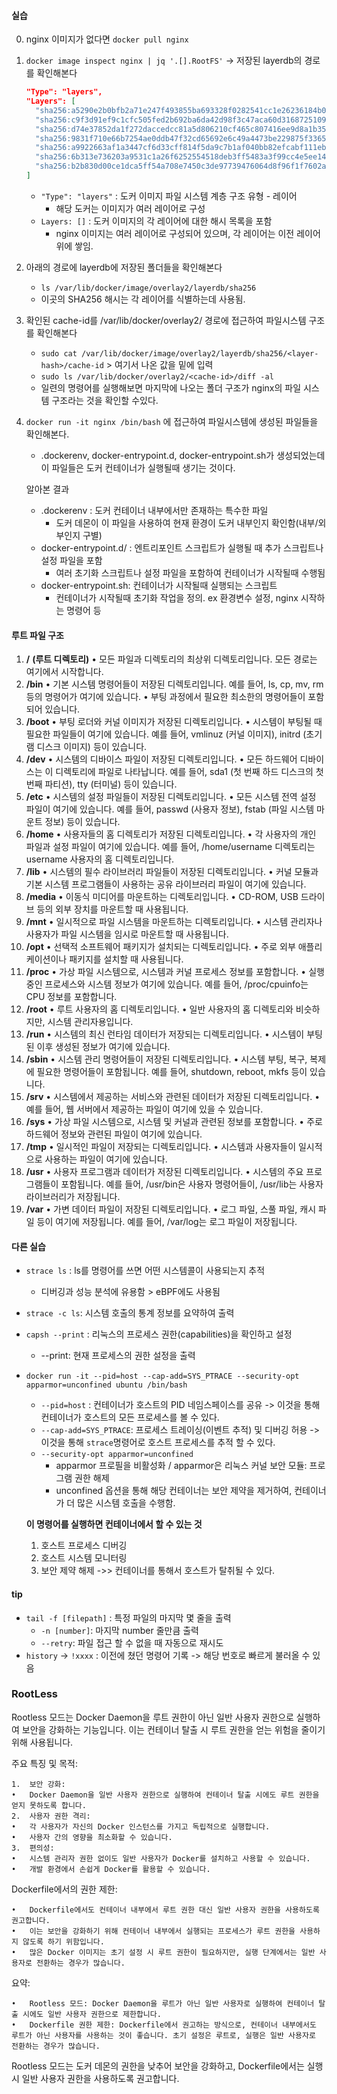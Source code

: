 #### 실습
0. nginx 이미지가 없다면 `docker pull nginx`
1. `docker image inspect nginx | jq '.[].RootFS'`
   -> 저장된 layerdb의 경로를 확인해본다
	```json
	"Type": "layers",
	"Layers": [
	  "sha256:a5290e2b0bfb2a71e247f493855ba693328f0282541cc1e26236184b035daae1",
	  "sha256:c9f3d91ef9c1cfc505fed2b692ba6da42d98f3c47aca60d3168725109dfb5ec6",
	  "sha256:d74e37852da1f272daccedcc81a5d806210cf465c807416ee9d8a1b35c160d10",
	  "sha256:9831f710e66b7254ae0ddb47f32cd65692e6c49a4473be229875f3365c40a481",
	  "sha256:a9922663af1a3447cf6d33cff814f5da9c7b1af040bb82efcabf111ebba04e48",
	  "sha256:6b313e736203a9531c1a26f6252554518deb3ff5483a3f99cc4e5ee140bbd44f",
	  "sha256:b2b830d00ce1dca5ff54a708e7450c3de97739476064d8f96f1f7602a4edc77d"
	]
	```
	- `"Type": "layers"` : 도커 이미지 파일 시스템 계층 구조 유형 - 레이어
		-  해당 도커는 이미지가 여러 레이어로 구성
	- `Layers: []` : 도커 이미지의 각 레이어에 대한 해시 목록을 포함
		- nginx 이미지는 여러 레이어로 구성되어 있으며, 각 레이어는 이전 레이어 위에 쌓임.

2. 아래의 경로에 layerdb에 저장된 폴더들을 확인해본다
	- `ls /var/lib/docker/image/overlay2/layerdb/sha256`
	- 이곳의 SHA256 해시는 각 레이어를 식별하는데 사용됨.
3. 확인된 cache-id를 /var/lib/docker/overlay2/ 경로에 접근하여 파일시스템 구조를 확인해본다
	- `sudo cat /var/lib/docker/image/overlay2/layerdb/sha256/<layer-hash>/cache-id` > 여기서 나온 값을 밑에 입력
	- `sudo ls /var/lib/docker/overlay2/<cache-id>/diff -al`
	- 일련의 명령어를 실행해보면 마지막에 나오는 폴더 구조가 nginx의 파일 시스템 구조라는 것을 확인할 수있다.
4. `docker run -it nginx /bin/bash` 에 접근하여 파일시스템에 생성된 파일들을 확인해본다.
	- .dockerenv, docker-entrypoint.d, docker-entrypoint.sh가 생성되었는데 이 파일들은 도커 컨테이너가 실행될때 생기는 것이다.
	
	알아본 결과
	- .dockerenv : 도커 컨테이너 내부에서만 존재하는 특수한 파일
		- 도커 데몬이 이 파일을 사용하여 현재 환경이 도커 내부인지 확인함(내부/외부인지 구별)
	- docker-entrypoint.d/ : 엔트리포인트 스크립트가 실행될 때 추가 스크립트나 설정 파일을 포함
		- 여러 초기화 스크립트나 설정 파일을 포함하여 컨테이너가 시작될때 수행됨
	- docker-entrypoint.sh: 컨테이너가 시작될때 실행되는 스크립트
		- 컨테이너가 시작될때 초기화 작업을 정의. ex 환경변수 설정, nginx 시작하는 명령어 등 


#### 루트 파일 구조
1. **/** **(루트 디렉토리)**
	• 모든 파일과 디렉토리의 최상위 디렉토리입니다. 모든 경로는 여기에서 시작합니다.
2. **/bin**
	• 기본 시스템 명령어들이 저장된 디렉토리입니다. 예를 들어, ls, cp, mv, rm 등의 명령어가 여기에 있습니다.
	• 부팅 과정에서 필요한 최소한의 명령어들이 포함되어 있습니다.
3. **/boot**
	• 부팅 로더와 커널 이미지가 저장된 디렉토리입니다.
	• 시스템이 부팅될 때 필요한 파일들이 여기에 있습니다. 예를 들어, vmlinuz (커널 이미지), initrd (초기 램 디스크 이미지) 등이 있습니다.
4. **/dev**
	• 시스템의 디바이스 파일이 저장된 디렉토리입니다.
	• 모든 하드웨어 디바이스는 이 디렉토리에 파일로 나타납니다. 예를 들어, sda1 (첫 번째 하드 디스크의 첫 번째 파티션), tty (터미널) 등이 있습니다.
5. **/etc**
	• 시스템의 설정 파일들이 저장된 디렉토리입니다.
	• 모든 시스템 전역 설정 파일이 여기에 있습니다. 예를 들어, passwd (사용자 정보), fstab (파일 시스템 마운트 정보) 등이 있습니다.
6. **/home**
	• 사용자들의 홈 디렉토리가 저장된 디렉토리입니다.
	• 각 사용자의 개인 파일과 설정 파일이 여기에 있습니다. 예를 들어, /home/username 디렉토리는 username 사용자의 홈 디렉토리입니다.
7. **/lib**
	• 시스템의 필수 라이브러리 파일들이 저장된 디렉토리입니다.
	• 커널 모듈과 기본 시스템 프로그램들이 사용하는 공유 라이브러리 파일이 여기에 있습니다.
8. **/media**
	• 이동식 미디어를 마운트하는 디렉토리입니다.
	• CD-ROM, USB 드라이브 등의 외부 장치를 마운트할 때 사용됩니다.
9. **/mnt**
	• 일시적으로 파일 시스템을 마운트하는 디렉토리입니다.
	• 시스템 관리자나 사용자가 파일 시스템을 임시로 마운트할 때 사용됩니다.
10. **/opt**
	• 선택적 소프트웨어 패키지가 설치되는 디렉토리입니다.
	• 주로 외부 애플리케이션이나 패키지를 설치할 때 사용됩니다.
11. **/proc**
	• 가상 파일 시스템으로, 시스템과 커널 프로세스 정보를 포함합니다.
	• 실행 중인 프로세스와 시스템 정보가 여기에 있습니다. 예를 들어, /proc/cpuinfo는 CPU 정보를 포함합니다.
12. **/root**
	• 루트 사용자의 홈 디렉토리입니다.
	• 일반 사용자의 홈 디렉토리와 비슷하지만, 시스템 관리자용입니다.
13. **/run**
	• 시스템의 최신 런타임 데이터가 저장되는 디렉토리입니다.
	• 시스템이 부팅된 이후 생성된 정보가 여기에 있습니다.
14. **/sbin**
	• 시스템 관리 명령어들이 저장된 디렉토리입니다.
	• 시스템 부팅, 복구, 복제에 필요한 명령어들이 포함됩니다. 예를 들어, shutdown, reboot, mkfs 등이 있습니다.
15. **/srv**
	• 시스템에서 제공하는 서비스와 관련된 데이터가 저장된 디렉토리입니다.
	• 예를 들어, 웹 서버에서 제공하는 파일이 여기에 있을 수 있습니다.
16. **/sys**
	• 가상 파일 시스템으로, 시스템 및 커널과 관련된 정보를 포함합니다.
	• 주로 하드웨어 정보와 관련된 파일이 여기에 있습니다.
17. **/tmp**
	• 일시적인 파일이 저장되는 디렉토리입니다.
	• 시스템과 사용자들이 일시적으로 사용하는 파일이 여기에 있습니다.
18. **/usr**
	• 사용자 프로그램과 데이터가 저장된 디렉토리입니다.
	• 시스템의 주요 프로그램들이 포함됩니다. 예를 들어, /usr/bin은 사용자 명령어들이, /usr/lib는 사용자 라이브러리가 저장됩니다.
19. **/var**
	• 가변 데이터 파일이 저장된 디렉토리입니다.
	• 로그 파일, 스풀 파일, 캐시 파일 등이 여기에 저장됩니다. 예를 들어, /var/log는 로그 파일이 저장됩니다.

#### 다른 실습
- `strace ls` : ls를 명령어를 쓰면 어떤 시스템콜이 사용되는지 추적
	- 디버깅과 성능 분석에 유용함 > eBPF에도 사용됨
- `strace -c ls`:  시스템 호출의 통계 정보를 요약하여 출력
- `capsh --print` : 리눅스의 프로세스 권한(capabilities)을 확인하고 설정
	- --print: 현재 프로세스의 권한 설정을 출력
- `docker run -it --pid=host --cap-add=SYS_PTRACE --security-opt apparmor=unconfined ubuntu /bin/bash`
	- `--pid=host` : 컨테이너가 호스트의 PID 네임스페이스를 공유 
	  -> 이것을 통해 컨테이너가 호스트의 모든 프로세스를 볼 수 있다.
	- `--cap-add=SYS_PTRACE`: 프로세스 트레이싱(이벤트 추적) 및 디버깅 허용 
	  -> 이것을 통해 `strace`명령어로 호스트 프로세스를 추적 할 수 있다. 
	- `--security-opt apparmor=unconfined`
		- apparmor 프로필을 비활성화 / apparmor은 리눅스 커널 보안 모듈: 프로그램 권한 해제
		- unconfined 옵션을 통해 해당 컨테이너는 보안 제약을 제거하여, 컨테이너가 더 많은 시스템 호출을 수행함.
	
	**이 명령어를 실행하면 컨테이너에서 할 수 있는 것**
	1. 호스트 프로세스 디버깅
	2. 호스트 시스템 모니터링 
	3. 보안 제약 해제
	 ->> 컨테이너를 통해서 호스트가 탈취될 수 있다.

#### tip
- `tail -f [filepath]` : 특정 파일의 마지막 몇 줄을 출력
	- `-n [number]`: 마지막 number 줄만큼 출력
	- `--retry`: 파일 접근 할 수 없을 때 자동으로 재시도
- `history` -> `!xxxx` : 이전에 쳤던 명령어 기록 -> 해당 번호로 빠르게 불러올 수 있음

### RootLess 
Rootless 모드는 Docker Daemon을 루트 권한이 아닌 일반 사용자 권한으로 실행하여 보안을 강화하는 기능입니다. 이는 컨테이너 탈출 시 루트 권한을 얻는 위험을 줄이기 위해 사용됩니다.

주요 특징 및 목적:

	1.	보안 강화:
	•	Docker Daemon을 일반 사용자 권한으로 실행하여 컨테이너 탈출 시에도 루트 권한을 얻지 못하도록 합니다.
	2.	사용자 권한 격리:
	•	각 사용자가 자신의 Docker 인스턴스를 가지고 독립적으로 실행합니다.
	•	사용자 간의 영향을 최소화할 수 있습니다.
	3.	편의성:
	•	시스템 관리자 권한 없이도 일반 사용자가 Docker를 설치하고 사용할 수 있습니다.
	•	개발 환경에서 손쉽게 Docker를 활용할 수 있습니다.

Dockerfile에서의 권한 제한:

	•	Dockerfile에서도 컨테이너 내부에서 루트 권한 대신 일반 사용자 권한을 사용하도록 권고합니다.
	•	이는 보안을 강화하기 위해 컨테이너 내부에서 실행되는 프로세스가 루트 권한을 사용하지 않도록 하기 위함입니다.
	•	많은 Docker 이미지는 초기 설정 시 루트 권한이 필요하지만, 실행 단계에서는 일반 사용자로 전환하는 경우가 많습니다.

요약:

	•	Rootless 모드: Docker Daemon을 루트가 아닌 일반 사용자로 실행하여 컨테이너 탈출 시에도 일반 사용자 권한으로 제한합니다.
	•	Dockerfile 권한 제한: Dockerfile에서 권고하는 방식으로, 컨테이너 내부에서도 루트가 아닌 사용자를 사용하는 것이 좋습니다. 초기 설정은 루트로, 실행은 일반 사용자로 전환하는 경우가 많습니다.

Rootless 모드는 도커 데몬의 권한을 낮추어 보안을 강화하고, Dockerfile에서는 실행 시 일반 사용자 권한을 사용하도록 권고합니다.
